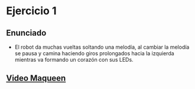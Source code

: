 # Ejercicio 1

## Enunciado

- El robot da muchas vueltas soltando una melodía, al cambiar la melodía se pausa y camina haciendo giros prolongados hacia la izquierda mientras va formando un corazón con sus LEDs.

## [Video Maqueen](https://www.youtube.com/shorts/jI-gzPn0nyo)
